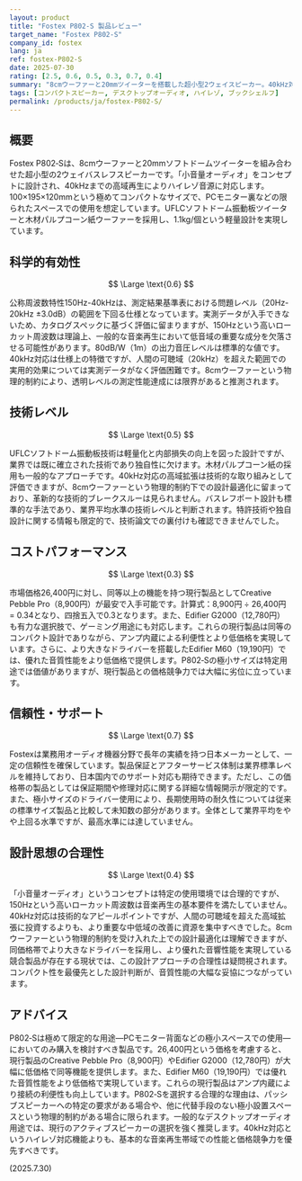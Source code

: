 ```yaml
---
layout: product
title: "Fostex P802-S 製品レビュー"
target_name: "Fostex P802-S"
company_id: fostex
lang: ja
ref: fostex-P802‑S
date: 2025-07-30
rating: [2.5, 0.6, 0.5, 0.3, 0.7, 0.4]
summary: "8cmウーファーと20mmツイーターを搭載した超小型2ウェイスピーカー。40kHz対応でハイレゾ音源に対応するものの、科学的測定値と価格競争力において大きな課題を抱える。"
tags: [コンパクトスピーカー, デスクトップオーディオ, ハイレゾ, ブックシェルフ]
permalink: /products/ja/fostex-P802‑S/
---
```

## 概要

Fostex P802‑Sは、8cmウーファーと20mmソフトドームツイーターを組み合わせた超小型の2ウェイバスレフスピーカーです。「小音量オーディオ」をコンセプトに設計され、40kHzまでの高域再生によりハイレゾ音源に対応します。100×195×120mmという極めてコンパクトなサイズで、PCモニター裏などの限られたスペースでの使用を想定しています。UFLCソフトドーム振動板ツイーターと木材パルプコーン紙ウーファーを採用し、1.1kg/個という軽量設計を実現しています。

## 科学的有効性

$$ \Large \text{0.6} $$

公称周波数特性150Hz-40kHzは、測定結果基準表における問題レベル（20Hz-20kHz ±3.0dB）の範囲を下回る仕様となっています。実測データが入手できないため、カタログスペックに基づく評価に留まりますが、150Hzという高いローカット周波数は理論上、一般的な音楽再生において低音域の重要な成分を欠落させる可能性があります。80dB/W（1m）の出力音圧レベルは標準的な値です。40kHz対応は仕様上の特徴ですが、人間の可聴域（20kHz）を超えた範囲での実用的効果については実測データがなく評価困難です。8cmウーファーという物理的制約により、透明レベルの測定性能達成には限界があると推測されます。

## 技術レベル

$$ \Large \text{0.5} $$

UFLCソフトドーム振動板技術は軽量化と内部損失の向上を図った設計ですが、業界では既に確立された技術であり独自性に欠けます。木材パルプコーン紙の採用も一般的なアプローチです。40kHz対応の高域拡張は技術的な取り組みとして評価できますが、8cmウーファーという物理的制約下での設計最適化に留まっており、革新的な技術的ブレークスルーは見られません。バスレフポート設計も標準的な手法であり、業界平均水準の技術レベルと判断されます。特許技術や独自設計に関する情報も限定的で、技術論文での裏付けも確認できませんでした。

## コストパフォーマンス

$$ \Large \text{0.3} $$

市場価格26,400円に対し、同等以上の機能を持つ現行製品としてCreative Pebble Pro（8,900円）が最安で入手可能です。計算式：8,900円 ÷ 26,400円 = 0.34となり、四捨五入で0.3となります。また、Edifier G2000（12,780円）も有力な選択肢で、ゲーミング用途にも対応します。これらの現行製品は同等のコンパクト設計でありながら、アンプ内蔵による利便性とより低価格を実現しています。さらに、より大きなドライバーを搭載したEdifier M60（19,190円）では、優れた音質性能をより低価格で提供します。P802‑Sの極小サイズは特定用途では価値がありますが、現行製品との価格競争力では大幅に劣位に立っています。

## 信頼性・サポート

$$ \Large \text{0.7} $$

Fostexは業務用オーディオ機器分野で長年の実績を持つ日本メーカーとして、一定の信頼性を確保しています。製品保証とアフターサービス体制は業界標準レベルを維持しており、日本国内でのサポート対応も期待できます。ただし、この価格帯の製品としては保証期間や修理対応に関する詳細な情報開示が限定的です。また、極小サイズのドライバー使用により、長期使用時の耐久性については従来の標準サイズ製品と比較して未知数の部分があります。全体として業界平均をやや上回る水準ですが、最高水準には達していません。

## 設計思想の合理性

$$ \Large \text{0.4} $$

「小音量オーディオ」というコンセプトは特定の使用環境では合理的ですが、150Hzという高いローカット周波数は音楽再生の基本要件を満たしていません。40kHz対応は技術的なアピールポイントですが、人間の可聴域を超えた高域拡張に投資するよりも、より重要な中低域の改善に資源を集中すべきでした。8cmウーファーという物理的制約を受け入れた上での設計最適化は理解できますが、同価格帯でより大きなドライバーを採用し、より優れた音響性能を実現している競合製品が存在する現状では、この設計アプローチの合理性は疑問視されます。コンパクト性を最優先とした設計判断が、音質性能の大幅な妥協につながっています。

## アドバイス

P802‑Sは極めて限定的な用途—PCモニター背面などの極小スペースでの使用—においてのみ購入を検討すべき製品です。26,400円という価格を考慮すると、現行製品のCreative Pebble Pro（8,900円）やEdifier G2000（12,780円）が大幅に低価格で同等機能を提供します。また、Edifier M60（19,190円）では優れた音質性能をより低価格で実現しています。これらの現行製品はアンプ内蔵により接続の利便性も向上しています。P802‑Sを選択する合理的な理由は、パッシブスピーカーへの特定の要求がある場合や、他に代替手段のない極小設置スペースという物理的制約がある場合に限られます。一般的なデスクトップオーディオ用途では、現行のアクティブスピーカーの選択を強く推奨します。40kHz対応というハイレゾ対応機能よりも、基本的な音楽再生帯域での性能と価格競争力を優先すべきです。

(2025.7.30)

